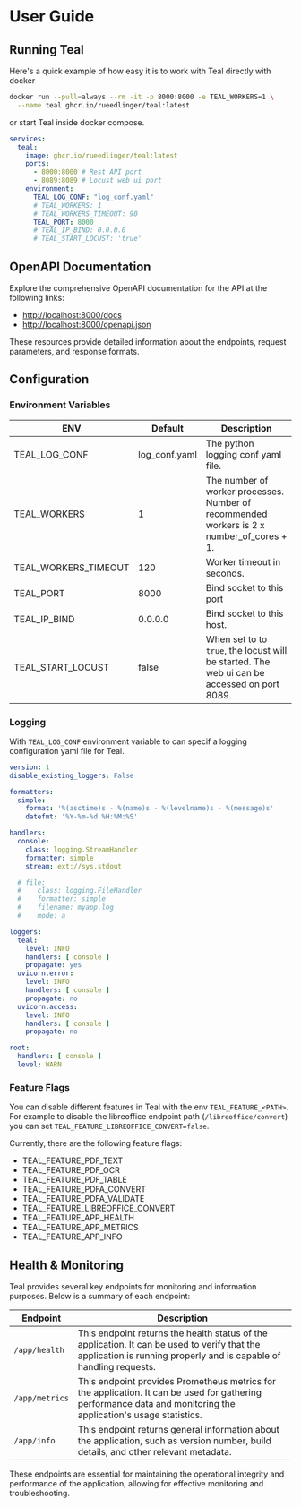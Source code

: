 # User Guide

## Running Teal

Here's a quick example of how easy it is to work with Teal directly with docker

```bash
docker run --pull=always --rm -it -p 8000:8000 -e TEAL_WORKERS=1 \
  --name teal ghcr.io/rueedlinger/teal:latest
```

or start Teal inside docker compose.

```yaml
services:
  teal:
    image: ghcr.io/rueedlinger/teal:latest
    ports:
      - 8000:8000 # Rest API port 
      - 8089:8089 # Locust web ui port
    environment:
      TEAL_LOG_CONF: "log_conf.yaml"
      # TEAL_WORKERS: 1
      # TEAL_WORKERS_TIMEOUT: 90
      TEAL_PORT: 8000
      # TEAL_IP_BIND: 0.0.0.0
      # TEAL_START_LOCUST: 'true'
```

## OpenAPI Documentation

Explore the comprehensive OpenAPI documentation for the API at the following links:

- [http://localhost:8000/docs](http://localhost:8000/docs)
- [http://localhost:8000/openapi.json](http://localhost:8000/openapi.json)

These resources provide detailed information about the endpoints, request parameters, and response formats.

## Configuration

### Environment Variables

| ENV                  | Default       | Description                                                                                 |
|----------------------|---------------|---------------------------------------------------------------------------------------------|
| TEAL_LOG_CONF        | log_conf.yaml | The python logging conf yaml file.                                                          |
| TEAL_WORKERS         | 1             | The number of worker processes. Number of recommended workers is 2 x number_of_cores + 1.   |
| TEAL_WORKERS_TIMEOUT | 120           | Worker timeout in seconds.                                                                  |
| TEAL_PORT            | 8000          | Bind socket to this port                                                                    |
| TEAL_IP_BIND         | 0.0.0.0       | Bind socket to this host.                                                                   |
| TEAL_START_LOCUST    | false         | When set to to `true`, the locust will be started. The web ui can be accessed on port 8089. |

### Logging

With `TEAL_LOG_CONF` environment variable to can specif a logging configuration yaml file for Teal.

```yaml
version: 1
disable_existing_loggers: False

formatters:
  simple:
    format: '%(asctime)s - %(name)s - %(levelname)s - %(message)s'
    datefmt: '%Y-%m-%d %H:%M:%S'

handlers:
  console:
    class: logging.StreamHandler
    formatter: simple
    stream: ext://sys.stdout

  # file:
  #    class: logging.FileHandler
  #    formatter: simple
  #    filename: myapp.log
  #    mode: a

loggers:
  teal:
    level: INFO
    handlers: [ console ]
    propagate: yes
  uvicorn.error:
    level: INFO
    handlers: [ console ]
    propagate: no
  uvicorn.access:
    level: INFO
    handlers: [ console ]
    propagate: no

root:
  handlers: [ console ]
  level: WARN
```

### Feature Flags

You can disable different features in Teal with the env `TEAL_FEATURE_<PATH>`. For example to disable the libreoffice
endpoint path (`/libreoffice/convert`) you can set `TEAL_FEATURE_LIBREOFFICE_CONVERT=false`.

Currently, there are the following feature flags:

- TEAL_FEATURE_PDF_TEXT
- TEAL_FEATURE_PDF_OCR
- TEAL_FEATURE_PDF_TABLE
- TEAL_FEATURE_PDFA_CONVERT
- TEAL_FEATURE_PDFA_VALIDATE
- TEAL_FEATURE_LIBREOFFICE_CONVERT
- TEAL_FEATURE_APP_HEALTH
- TEAL_FEATURE_APP_METRICS
- TEAL_FEATURE_APP_INFO

## Health & Monitoring

Teal provides several key endpoints for monitoring and information purposes. Below is a summary of each
endpoint:

| Endpoint       | Description                                                                                                                                                        |
|----------------|--------------------------------------------------------------------------------------------------------------------------------------------------------------------|
| `/app/health`  | This endpoint returns the health status of the application. It can be used to verify that the application is running properly and is capable of handling requests. |
| `/app/metrics` | This endpoint provides Prometheus metrics for the application. It can be used for gathering performance data and monitoring the application's usage statistics.    |
| `/app/info`    | This endpoint returns general information about the application, such as version number, build details, and other relevant metadata.                               |

These endpoints are essential for maintaining the operational integrity and performance of the application, allowing for
effective monitoring and troubleshooting.